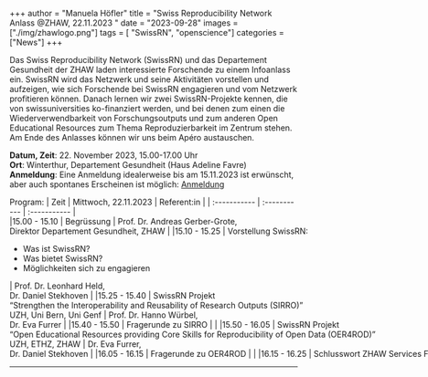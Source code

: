 +++
author = "Manuela Höfler"
title = "Swiss Reproducibility Network Anlass @ZHAW, 22.11.2023  "
date = "2023-09-28"
images  = ["./img/zhawlogo.png"]
tags = [ "SwissRN", "openscience"]
categories = ["News"]
+++

Das Swiss Reproducibility Network (SwissRN) und das Departement Gesundheit der ZHAW laden interessierte Forschende zu einem Infoanlass ein. SwissRN wird das Netzwerk und seine Aktivitäten vorstellen und aufzeigen, wie sich Forschende bei SwissRN engagieren und vom Netzwerk profitieren können. Danach lernen wir zwei SwissRN-Projekte kennen, die von swissuniversities ko-finanziert werden, und bei denen zum einen die Wiederverwendbarkeit von Forschungsoutputs und zum anderen Open Educational Resources zum Thema Reproduzierbarkeit im Zentrum stehen. 
Am Ende des Anlasses können wir uns beim Apéro austauschen. 

**Datum, Zeit**: 22. November 2023, 15.00-17.00 Uhr <br>
**Ort**: Winterthur, Departement Gesundheit (Haus Adeline Favre) <br>
**Anmeldung**: Eine Anmeldung idealerweise bis am 15.11.2023 ist erwünscht, aber auch spontanes Erscheinen ist möglich: [Anmeldung](https://docs.google.com/forms/d/e/1FAIpQLSfcrXGofq42cIgoOS8-2dq0uxIlPRqwAMuYAUOcNs7Ja0qbjQ/viewform) <br>


Program:
| Zeit | Mittwoch, 22.11.2023 | Referent:in |
| :----------- | :----------- | :----------- |
|<nobr>15.00 - 15.10   |   Begrüssung | Prof. Dr. Andreas Gerber-Grote, <br><nobr>Direktor Departement Gesundheit, ZHAW | 
|15.10 - 15.25   |   Vorstellung SwissRN: <ul><li>Was ist SwissRN? </li><li>Was bietet SwissRN?</li><li>Möglichkeiten sich zu engagieren</li></ul> | Prof. Dr. Leonhard Held,<br> Dr. Daniel Stekhoven |
|15.25 - 15.40   |   SwissRN Projekt <br>“Strengthen the Interoperability and Reusability of Research Outputs (SIRRO)”<br>UZH, Uni Bern, Uni Genf | Prof. Dr. Hanno Würbel,<br> Dr. Eva Furrer |
|15.40 - 15.50   |   Fragerunde zu SIRRO |  |
|15.50 - 16.05   |   SwissRN Projekt<br> “Open Educational Resources providing Core Skills for Reproducibility of Open Data (OER4ROD)”<br>UZH, ETHZ, ZHAW | Dr. Eva Furrer,<br> Dr. Daniel Stekhoven |
|16.05 - 16.15   |   Fragerunde zu OER4ROD |  |
|16.15 - 16.25   |   Schlusswort ZHAW Services Forschungsdaten | Andreas Fürholz |
|16.25 - 17.00   |   Apéro |  |


---
